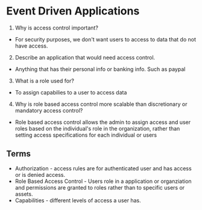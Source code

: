 # Event Driven Applications

1. Why is access control important?
- For security purposes, we don't want users to access to data that do not have access.
2. Describe an application that would need access control.
- Anything that has their personal info or banking info. Such as paypal
3. What is a role used for?
- To assign capabilies to a user to access data
4. Why is role based access control more scalable than discretionary or mandatory access control?
- Role based access control allows the admin to assign access and user roles based on the individual's role in the organization, rather than setting access specifications for each individual or users
## Terms
- Authorization - access rules are for authenticated user and has access or is denied access. 
- Role Based Access Control - Users role in a application or organziation and permissions are granted to roles rather than to specific users or assets.
- Capabilities - different levels of access a user has.
